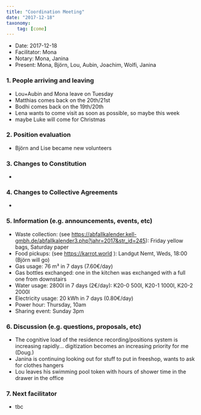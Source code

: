 ```yaml
---
title: "Coordination Meeting"
date: "2017-12-18"
taxonomy:
    tag: [come]
---
```


- Date: 2017-12-18
- Facilitator: Mona
- Notary: Mona, Janina
- Present: Mona, Björn, Lou, Aubin, Joachim, Wolfi, Janina

### 1. People arriving and leaving
- Lou+Aubin and Mona leave on Tuesday
- Matthias comes back on the 20th/21st
- Bodhi comes back on the 19th/20th
- Lena wants to come visit as soon as possible, so maybe this week
- maybe Luke will come for Christmas

### 2. Position evaluation
- Björn and Lise became new volunteers

### 3. Changes to Constitution
-

### 4. Changes to Collective Agreements
-

### 5. Information (e.g. announcements, events, etc)
- Waste collection: (see https://abfallkalender.kell-gmbh.de/abfallkalender3.php?jahr=2017&str_id=245): Friday yellow bags, Saturday paper
- Food pickups: (see https://karrot.world ): Landgut Nemt, Weds, 18:00 (Björn will go)
- Gas usage: 76 m³ in 7 days (7.60€/day)
- Gas bottles exchanged: one in the kitchen was exchanged with a full one from downstairs
- Water usage: 2800l in 7 days (2€/day): K20-0 500l, K20-1 1000l, K20-2 2000l
- Electricity usage: 20 kWh in 7 days (0.80€/day)
- Power hour: Thursday, 10am
- Sharing event: Sunday 3pm


### 6. Discussion (e.g. questions, proposals, etc)
- The cognitive load of the residence recording/positions system is increasing rapidly... digitization becomes an increasing priority for me (Doug.)
- Janina is continuing looking out for stuff to put in freeshop, wants to ask for clothes hangers
- Lou leaves his swimming pool token with hours of shower time in the drawer in the office

### 7. Next facilitator
- tbc
